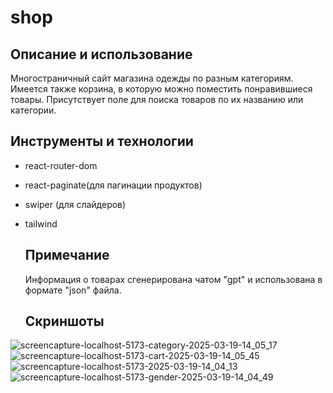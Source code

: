 # shop

## Описание и использование
Многостраничный сайт магазина одежды по разным категориям. Имеется также корзина, в которую можно поместить понравившиеся товары. Присутствует поле для поиска товаров по их названию или категории.

## Инструменты и технологии
- react-router-dom
- react-paginate(для пагинации продуктов)
- swiper (для слайдеров)
- tailwind

  ## Примечание
  Информация о товарах сгенерирована чатом "gpt" и использована в формате "json" файла.

  ## Скриншоты
![screencapture-localhost-5173-category-2025-03-19-14_05_17](https://github.com/user-attachments/assets/5993cfae-51d9-4790-8c71-ef91e5f2cb87)
![screencapture-localhost-5173-cart-2025-03-19-14_05_45](https://github.com/user-attachments/assets/305ec993-0d6c-4b13-a64c-d3617561d5ee)
![screencapture-localhost-5173-2025-03-19-14_04_13](https://github.com/user-attachments/assets/4f46ea1f-54cb-457b-8fbb-9bdfb8edb50a)
![screencapture-localhost-5173-gender-2025-03-19-14_04_49](https://github.com/user-attachments/assets/be300d27-5acd-46c5-a753-5d34f55f96e1)
